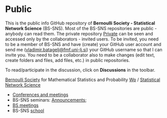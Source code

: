 # Public
This is the public info GitHub repository of **Bernoulli Society - Statistical Network Science** (BS-SNS). Most of the BS-SNS repositories are public - anybody can read them. The private repository [Private](https://github.com/BS-SNS/Private) can be seen and accessed only by the collaborators - invited users. To be invited, you need to be a member of BS-SNS and have (create) your GitHub user account and send  me (vladimir.batagelj@fmf.uni-lj.si) your GitHub username so that I can invite you. You need to be a collaborator also to make changes (edit text, create folders and files, add files, etc.) in public repositories.

To read/participate in the discussion, click on **Discussions** in the toolbar. 

[Bernoulli Society](https://bernoullisociety.org/) for Mathematical Statistics and Probability [Wp](https://en.wikipedia.org/wiki/Bernoulli_Society_for_Mathematical_Statistics_and_Probability)
/
[Statistical Network Science](https://bernoullisociety.org/who-is-who/53-general/337-statistical-network-science-committee)

* [Conferences and meetings](conf/README.md)
* BS-SNS seminars: [Announcements](https://github.com/BS-SNS/Public/discussions/1?sort=new);
* [BS meetings](https://bernoullisociety.org/meetings)
* BS-SNS [school](school)
